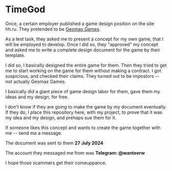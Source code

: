 # TimeGod

Once, a certain employer published a game design position on the site hh.ru. They pretended to be [Geomax Games](https://geomaxgg.com/).

As a test task, they asked me to present a concept for my own game, that I will be employed to develop. Once I did so, they "approved" my concept and asked me to write a complete design document for the game by their template.

I did so, I basically designed the entire game for them. Then they tried to get me to start working on the game for them without making a contract. I got suspicious, and checked their claims. They turned out to be impostors -- not actually Geomax Games.

I basically did a giant piece of game design labor for them, gave them my ideas and my design, for free.

I don't know if they are going to make the game by my document eventually. If they do, I place this repository here, with my project, to prove that it was my idea and my design, and prehaps sue them for it.

If someone likes this concept and wants to create the game together with me -- send me a message.

The document was sent to them **27 July 2024**

The account they messaged me from was **Telegram: @wanteerw**

I hope those scammers get their comeuppance.
